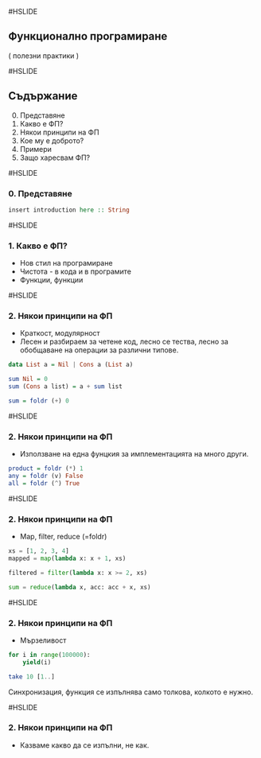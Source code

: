 #HSLIDE
## Функционално програмиране
( полезни практики )  

#HSLIDE
## Съдържание
0. Представяне
1. Какво е ФП?
2. Някои принципи на ФП
3. Кое му е доброто?
4. Примери
5. Защо харесвам ФП?

#HSLIDE
### 0. Представяне
```haskell
insert introduction here :: String
```

#HSLIDE
### 1. Какво е ФП?
* Нов стил на програмиране
* Чистота - в кода и в програмите
* Функции, функции

#HSLIDE
### 2. Някои принципи на ФП
* Краткост, модулярност
* Лесен и разбираем за четене код, лесно се тества, лесно за обобщаване на операции за различни типове.

```haskell
data List a = Nil | Cons a (List a)

sum Nil = 0
sum (Cons a list) = a + sum list

sum = foldr (+) 0
```

#HSLIDE
### 2. Някои принципи на ФП
* Използване на една фунцкия за имплементацията на много други.

```haskell
product = foldr (*) 1
any = foldr (v) False
all = foldr (^) True
```

#HSLIDE
### 2. Някои принципи на ФП
* Map, filter, reduce (=foldr)

```python
xs = [1, 2, 3, 4]
mapped = map(lambda x: x + 1, xs)
```

```python
filtered = filter(lambda x: x >= 2, xs)
```

```python
sum = reduce(lambda x, acc: acc + x, xs)
```

#HSLIDE
### 2. Някои принципи на ФП
* Мързеливост

```python
for i in range(100000):
    yield(i)
```

```haskell
take 10 [1..]
```

Синхронизация, функция се изпълнява само толкова, колкото е нужно. 

#HSLIDE
### 2. Някои принципи на ФП
* Казваме какво да се изпълни, не как.

